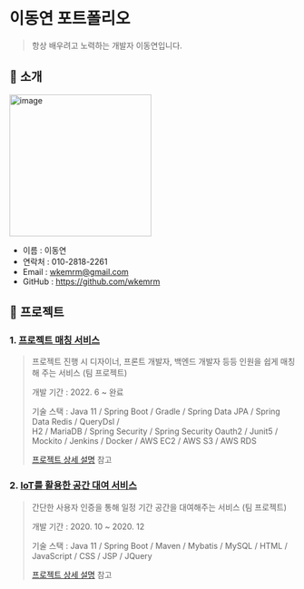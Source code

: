# 이동연 포트폴리오

> 항상 배우려고 노력하는 개발자 이동연입니다.



## 📌 소개

<a href="https://imgbb.com/"><img src="https://i.ibb.co/r0drGNK/image.jpg" alt="image" border="0" width="250"></a>

- 이름 : 이동연
- 연락처 : 010-2818-2261
- Email : wkemrm@gmail.com
- GitHub : https://github.com/wkemrm  



## 📌 프로젝트

### 1. [프로젝트 매칭 서비스](https://github.com/project-matching/project-matching-backend)

> 프로젝트 진행 시 디자이너, 프론트 개발자, 백엔드 개발자 등등 인원을 쉽게 매칭해 주는 서비스 (팀 프로젝트)
>
> 개발 기간 : 2022. 6 ~ 완료
>
> 기술 스택 :
> Java 11 / Spring Boot / Gradle / Spring Data JPA / Spring Data Redis / QueryDsl /  
> H2 / MariaDB / Spring Security / Spring Security Oauth2 / Junit5 / Mockito / Jenkins / Docker / AWS EC2 / AWS S3 / AWS RDS
>
> [프로젝트 상세 설명](https://github.com/project-matching/project-matching-backend) 참고

### 2. [IoT를 활용한 공간 대여 서비스](https://github.com/SpaceRentalUnmannedSystem/SRUS)

> 간단한 사용자 인증을 통해 일정 기간 공간을 대여해주는 서비스 (팀 프로젝트)
>
> 개발 기간 : 2020. 10 ~ 2020. 12
>
> 기술 스택 :
> Java 11 / Spring Boot / Maven / Mybatis / MySQL / 
> HTML / JavaScript / CSS / JSP / JQuery
>
> [프로젝트 상세 설명](https://github.com/SpaceRentalUnmannedSystem/SRUS) 참고
